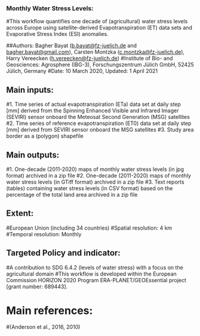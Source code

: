 
### Monthly Water Stress Levels:
#This workflow quantifies one decade of (agricultural) water stress levels across Europe using satellite-derived Evapotranspiration (ET) data sets and Evaporative Stress Index (ESI) anomalies.

##Authors: Bagher Bayat (b.bayat@fz-juelich.de and bagher.bayat@gmail.com), Carsten Montzka (c.montzka@fz-juelich.de), Harry Vereecken (h.vereecken@fz-juelich.de) 
#Institute of Bio- and Geosciences: Agrosphere (IBG-3), Forschungszentrum Jülich GmbH, 52425 Jülich, Germany
#Date:  10 March 2020, Updated: 1 April 2021

## Main inputs:
#1. Time series of actual evapotranspiration (ETa) data set at daily step [mm] derived from the Spinning Enhanced Visible and Infrared Imager (SEVIRI) sensor onboard the Meteosat Second Generation (MSG) satellites
#2. Time series of reference evapotranspiration (ET0) data set at daily step [mm] derived from SEVIRI sensor onboard the MSG satellites
#3. Study area border as a (polygon) shapefile

## Main outputs:
#1. One-decade (2011-2020) maps of monthly water stress levels (in jpg format) archived in a zip file
#2. One-decade (2011-2020) maps of monthly water stress levels (in GTiff format) archived in a zip file
#3. Text reports (tables) containing water stress levels (in CSV format) based on the percentage of the total land area archived in a zip file

## Extent:
#European Union (including 34 countries)
#Spatial resolution: 4 km
#Temporal resolution: Monthly 

## Targeted Policy and indicator:
#A contribution to SDG 6.4.2 (levels of water stress) with a focus on the agricultural domain
#This workflow is developed within the European Commission HORIZON 2020 Program ERA-PLANET/GEOEssential project [grant number: 689443].

# Main references:
#(Anderson et al., 2016, 2010)
